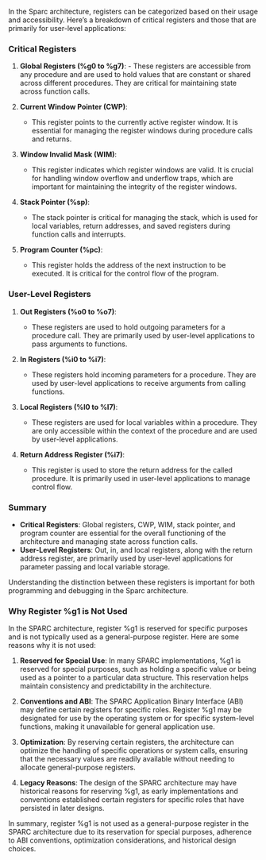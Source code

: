 In the Sparc architecture, registers can be categorized based on their usage and accessibility. Here’s a breakdown of critical registers and those that are primarily for user-level applications:
### Critical Registers

1. **Global Registers (%g0 to %g7)**:
        - These registers are accessible from any procedure and are used to hold values that are constant or shared across different procedures. They are critical for maintaining state across function calls.

2. **Current Window Pointer (CWP)**:
    
    - This register points to the currently active register window. It is essential for managing the register windows during procedure calls and returns.
3. **Window Invalid Mask (WIM)**:
    
    - This register indicates which register windows are valid. It is crucial for handling window overflow and underflow traps, which are important for maintaining the integrity of the register windows.
4. **Stack Pointer (%sp)**:
    
    - The stack pointer is critical for managing the stack, which is used for local variables, return addresses, and saved registers during function calls and interrupts.
5. **Program Counter (%pc)**:
    
    - This register holds the address of the next instruction to be executed. It is critical for the control flow of the program.

### User-Level Registers

1. **Out Registers (%o0 to %o7)**:
    
    - These registers are used to hold outgoing parameters for a procedure call. They are primarily used by user-level applications to pass arguments to functions.
2. **In Registers (%i0 to %i7)**:
    
    - These registers hold incoming parameters for a procedure. They are used by user-level applications to receive arguments from calling functions.
3. **Local Registers (%l0 to %l7)**:
    
    - These registers are used for local variables within a procedure. They are only accessible within the context of the procedure and are used by user-level applications.
4. **Return Address Register (%i7)**:
    
    - This register is used to store the return address for the called procedure. It is primarily used in user-level applications to manage control flow.

### Summary

- **Critical Registers**: Global registers, CWP, WIM, stack pointer, and program counter are essential for the overall functioning of the architecture and managing state across function calls.
- **User-Level Registers**: Out, in, and local registers, along with the return address register, are primarily used by user-level applications for parameter passing and local variable storage.

Understanding the distinction between these registers is important for both programming and debugging in the Sparc architecture.

### Why Register %g1 is Not Used

In the SPARC architecture, register %g1 is reserved for specific purposes and is not typically used as a general-purpose register. Here are some reasons why it is not used:

1. **Reserved for Special Use**: In many SPARC implementations, %g1 is reserved for special purposes, such as holding a specific value or being used as a pointer to a particular data structure. This reservation helps maintain consistency and predictability in the architecture.
    
2. **Conventions and ABI**: The SPARC Application Binary Interface (ABI) may define certain registers for specific roles. Register %g1 may be designated for use by the operating system or for specific system-level functions, making it unavailable for general application use.
    
3. **Optimization**: By reserving certain registers, the architecture can optimize the handling of specific operations or system calls, ensuring that the necessary values are readily available without needing to allocate general-purpose registers.
    
4. **Legacy Reasons**: The design of the SPARC architecture may have historical reasons for reserving %g1, as early implementations and conventions established certain registers for specific roles that have persisted in later designs.
    

In summary, register %g1 is not used as a general-purpose register in the SPARC architecture due to its reservation for special purposes, adherence to ABI conventions, optimization considerations, and historical design choices.